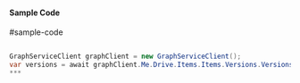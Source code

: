 #### Sample Code
#sample-code 

```C#

GraphServiceClient graphClient = new GraphServiceClient();
var versions = await graphClient.Me.Drive.Items.Items.Versions.Versions.Request().GetAsync();
*** 

```